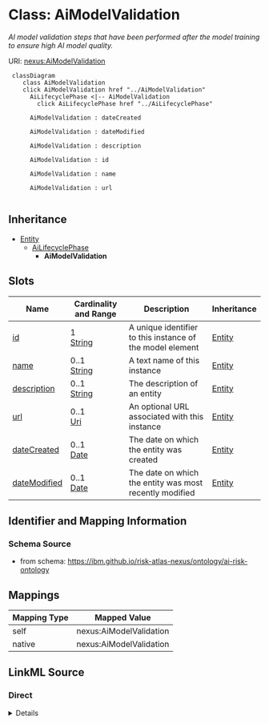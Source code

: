 

# Class: AiModelValidation


_AI model validation steps that have been performed after the model training to ensure high AI model quality._





URI: [nexus:AiModelValidation](https://ibm.github.io/risk-atlas-nexus/ontology/AiModelValidation)






```mermaid
 classDiagram
    class AiModelValidation
    click AiModelValidation href "../AiModelValidation"
      AiLifecyclePhase <|-- AiModelValidation
        click AiLifecyclePhase href "../AiLifecyclePhase"

      AiModelValidation : dateCreated

      AiModelValidation : dateModified

      AiModelValidation : description

      AiModelValidation : id

      AiModelValidation : name

      AiModelValidation : url


```





## Inheritance
* [Entity](Entity.md)
    * [AiLifecyclePhase](AiLifecyclePhase.md)
        * **AiModelValidation**



## Slots

| Name | Cardinality and Range | Description | Inheritance |
| ---  | --- | --- | --- |
| [id](id.md) | 1 <br/> [String](String.md) | A unique identifier to this instance of the model element | [Entity](Entity.md) |
| [name](name.md) | 0..1 <br/> [String](String.md) | A text name of this instance | [Entity](Entity.md) |
| [description](description.md) | 0..1 <br/> [String](String.md) | The description of an entity | [Entity](Entity.md) |
| [url](url.md) | 0..1 <br/> [Uri](Uri.md) | An optional URL associated with this instance | [Entity](Entity.md) |
| [dateCreated](dateCreated.md) | 0..1 <br/> [Date](Date.md) | The date on which the entity was created | [Entity](Entity.md) |
| [dateModified](dateModified.md) | 0..1 <br/> [Date](Date.md) | The date on which the entity was most recently modified | [Entity](Entity.md) |









## Identifier and Mapping Information







### Schema Source


* from schema: https://ibm.github.io/risk-atlas-nexus/ontology/ai-risk-ontology




## Mappings

| Mapping Type | Mapped Value |
| ---  | ---  |
| self | nexus:AiModelValidation |
| native | nexus:AiModelValidation |







## LinkML Source

<!-- TODO: investigate https://stackoverflow.com/questions/37606292/how-to-create-tabbed-code-blocks-in-mkdocs-or-sphinx -->

### Direct

<details>
```yaml
name: AiModelValidation
description: AI model validation steps that have been performed after the model training
  to ensure high AI model quality.
from_schema: https://ibm.github.io/risk-atlas-nexus/ontology/ai-risk-ontology
is_a: AiLifecyclePhase

```
</details>

### Induced

<details>
```yaml
name: AiModelValidation
description: AI model validation steps that have been performed after the model training
  to ensure high AI model quality.
from_schema: https://ibm.github.io/risk-atlas-nexus/ontology/ai-risk-ontology
is_a: AiLifecyclePhase
attributes:
  id:
    name: id
    description: A unique identifier to this instance of the model element. Example
      identifiers include UUID, URI, URN, etc.
    from_schema: https://ibm.github.io/risk-atlas-nexus/ontology/ai-risk-ontology
    rank: 1000
    slot_uri: schema:identifier
    identifier: true
    alias: id
    owner: AiModelValidation
    domain_of:
    - Entity
    range: string
    required: true
  name:
    name: name
    description: A text name of this instance.
    from_schema: https://ibm.github.io/risk-atlas-nexus/ontology/ai-risk-ontology
    rank: 1000
    slot_uri: schema:name
    alias: name
    owner: AiModelValidation
    domain_of:
    - Entity
    - BenchmarkMetadataCard
    range: string
  description:
    name: description
    description: The description of an entity
    from_schema: https://ibm.github.io/risk-atlas-nexus/ontology/ai-risk-ontology
    rank: 1000
    slot_uri: schema:description
    alias: description
    owner: AiModelValidation
    domain_of:
    - Entity
    range: string
  url:
    name: url
    description: An optional URL associated with this instance.
    from_schema: https://ibm.github.io/risk-atlas-nexus/ontology/ai-risk-ontology
    rank: 1000
    slot_uri: schema:url
    alias: url
    owner: AiModelValidation
    domain_of:
    - Entity
    range: uri
  dateCreated:
    name: dateCreated
    description: The date on which the entity was created.
    from_schema: https://ibm.github.io/risk-atlas-nexus/ontology/ai-risk-ontology
    rank: 1000
    slot_uri: schema:dateCreated
    alias: dateCreated
    owner: AiModelValidation
    domain_of:
    - Entity
    range: date
    required: false
  dateModified:
    name: dateModified
    description: The date on which the entity was most recently modified.
    from_schema: https://ibm.github.io/risk-atlas-nexus/ontology/ai-risk-ontology
    rank: 1000
    slot_uri: schema:dateModified
    alias: dateModified
    owner: AiModelValidation
    domain_of:
    - Entity
    range: date
    required: false

```
</details>
